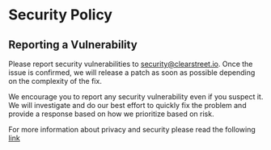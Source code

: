 # Security Policy

## Reporting a Vulnerability

Please report security vulnerabilities to security@clearstreet.io. Once the issue is confirmed,
we will release a patch as soon as possible depending on the complexity of the fix.

We encourage you to report any security vulnerability even if you suspect it.
We will investigate and do our best effort to quickly fix the problem and provide a response based on how we prioritize based on risk.

For more information about privacy and security please read the following [link](https://clearstreet.io/clear-street-privacy)
